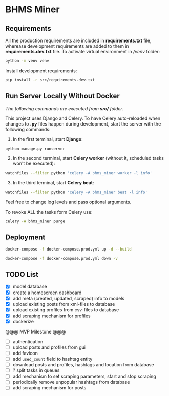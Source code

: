 # BHMS Miner

## Requirements

All the production requirements are included in **requirements.txt** file, wherease development requirements are added to them in **requirements.dev.txt** file.  To activate virtual environment in */venv* folder:
```bash
python -m venv venv
```
Install development requirements:
```bash
pip install -r src/requirements.dev.txt
```


## Run Server Locally Without Docker

*The following commands are executed from **src/** folder.*

This project uses Django and Celery.  To have Celery auto-reloaded when changes to **.py** files happen during development, start the server with the following commands:

1. In the first terminal, start **Django**:
```bash
python manage.py runserver
```
2. In the second terminal, start **Celery worker** (without it, scheduled tasks won't be executed):
```bash
watchfiles --filter python 'celery -A bhms_miner worker -l info'
```
3. In the third terminal, start **Celery beat**:
```bash
watchfiles --filter python 'celery -A bhms_miner beat -l info'
```
Feel free to change log levels and pass optional arguments.


To revoke ALL the tasks form Celery use:
```bash
celery -A bhms_miner purge
```


## Deployment

```bash
docker-compose -f docker-compose.prod.yml up -d --build
```
```bash
docker-compose -f docker-compose.prod.yml down -v
```


## TODO List

- [x] model database
- [x] create a homescreen dashboard
- [x] add meta (created, updated, scraped) info to models
- [x] upload existing posts from xml-files to database
- [x] upload existing profiles from csv-files to database
- [x] add scraping mechanism for profiles
- [x] dockerize

@@@ MVP Milestone @@@

- [ ] authentication
- [ ] upload posts and profiles from gui
- [ ] add favicon
- [ ] add `used_count` field to hashtag entity
- [ ] download posts and profiles, hashtags and location from database
- [ ] ? split tasks in queues
- [ ] add mechanism to set scraping parameters, start and stop scraping
- [ ] periodically remove unpopular hashtags from database
- [ ] add scraping mechanism for posts
